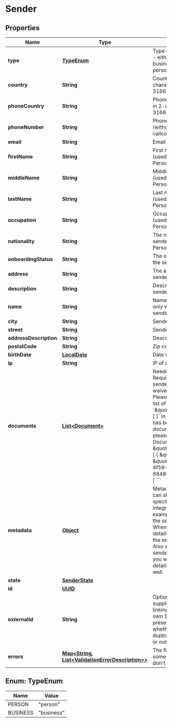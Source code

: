 

# Sender

## Properties

Name | Type | Description | Notes
------------ | ------------- | ------------- | -------------
**type** | [**TypeEnum**](#TypeEnum) | Type of sender to create - either person or business (defaults to person)  |  [optional]
**country** | **String** | Country of sender in 2-character alpha ISO 3166-2 country format | 
**phoneCountry** | **String** | Phone country of sender in 2-character alpha ISO 3166-2 country format | 
**phoneNumber** | **String** | Phone number of sender (without country callcode) |  [optional]
**email** | **String** | Email of sender | 
**firstName** | **String** | First name of sender (used only with a Personal sender) |  [optional]
**middleName** | **String** | Middle name of sender (used only with a Personal sender) |  [optional]
**lastName** | **String** | Last name of sender (used only with a Personal sender) |  [optional]
**occupation** | **String** | Occupation of sender (used only with a Personal sender) |  [optional]
**nationality** | **String** | The nationality of the sender (used only with a Personal sender) |  [optional]
**onboardingStatus** | **String** | The onboarding status of the sender |  [optional]
**address** | **String** | The address of the sender |  [optional]
**description** | **String** | Description of the sender |  [optional]
**name** | **String** | Name of sender (used only with a Business sender) |  [optional]
**city** | **String** | Sender&#39;s city | 
**street** | **String** | Sender&#39;s street | 
**addressDescription** | **String** | Description of address |  [optional]
**postalCode** | **String** | Zip code of sender | 
**birthDate** | [**LocalDate**](LocalDate.md) | Date of birth of sender |  [optional]
**ip** | **String** | IP of sender | 
**documents** | [**List&lt;Document&gt;**](Document.md) | Needed for KYC checks. Required to approve the sender unless KYC is waived for your account. Please send us an empty list of documents: &#x60;\&quot;documents\&quot;: [ ]&#x60; in the request if KYC has been waived.  If the documents already exist, please send the Document ID eg. &#x60;&#x60;&#x60;JSON \&quot;documents\&quot;: [   {     \&quot;id\&quot;: \&quot;b6648ba3-1c7b-4f59-8580-684899c84a07\&quot;   } ] &#x60;&#x60;&#x60; | 
**metadata** | [**Object**](.md) | Metadata of sender. You can store any detail specific to your integration here (for example the local ID of the sender on your end). When requesting sender details you will receive the sent metadata back. Also when sending sender related webhooks you will receive the details stored here as well. |  [optional]
**state** | [**SenderState**](SenderState.md) |  |  [optional]
**id** | [**UUID**](UUID.md) |  |  [optional]
**externalId** | **String** | Optional ID that is supplied by partner linking it to the partner&#39;s own Sender ID. Note: if present we will validate whether the sent ID is a duplicate in our system or not. |  [optional]
**errors** | [**Map&lt;String, List&lt;ValidationErrorDescription&gt;&gt;**](List.md) | The fields that have some problems and don&#39;t pass validation |  [optional]



## Enum: TypeEnum

Name | Value
---- | -----
PERSON | &quot;person&quot;
BUSINESS | &quot;business&quot;



